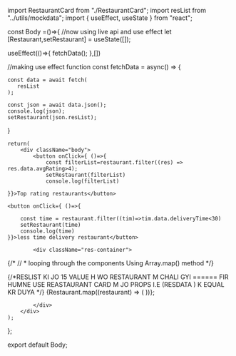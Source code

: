 import RestaurantCard from "./RestaurantCard";
import resList from "../utils/mockdata";
import { useEffect, useState } from "react";

const Body =()=>{
    //now using live api and use effect
let [Restaurant,setRestaurant] = useState([]);

useEffect(()=>{
    fetchData();
},[])

//making use effect function 
const fetchData = async() => {
    
    const data = await fetch(
       resList
    );

    const json = await data.json();
    console.log(json);
    setRestaurant(json.resList);
}

    return(
        <div className="body">
            <button onClick={ ()=>{
                const filterList=restaurant.filter((res) => res.data.avgRating>4);
                setRestaurant(filterList)
                console.log(filterList)
         
    }}>Top rating restaurants</button>

    <button onClick={ ()=>{

        const time = restaurant.filter((tim)=>tim.data.deliveryTime<30)
        setRestaurant(time)
        console.log(time)
    }}>less time delivery restaurant</button>

            <div className="res-container">

{/* // * looping through the <RestaurentCard /> components Using Array.map() method */}


{/*RESLIST KI JO 15 VALUE H WO RESTAURANT M CHALI GYI    ======  FIR HUMNE USE REASTAURANT CARD M JO PROPS I.E (RESDATA ) K EQUAL KR DUYA  */}
                {Restaurant.map((restaurant) => (
                    <RestaurantCard  key = {restaurant.data.id} resData= {restaurant} />
                ))};

            </div>
        </div>
    );

};

export default Body;